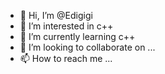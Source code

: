 - 👋 Hi, I’m @Edigigi
- 👀 I’m interested in c++
- 🌱 I’m currently learning c++
- 💞️ I’m looking to collaborate on ...
- 📫 How to reach me ...

<!---
Edigigi/Edigigi is a ✨ special ✨ repository because its `README.md` (this file) appears on your GitHub profile.
You can click the Preview link to take a look at your changes.
--->
